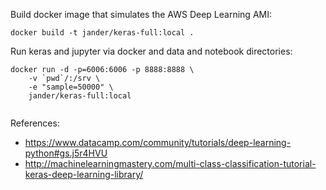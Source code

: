 Build docker image that simulates the AWS Deep Learning AMI:
```
docker build -t jander/keras-full:local .
```


Run keras and jupyter via docker and data and notebook directories:
```
docker run -d -p=6006:6006 -p 8888:8888 \
    -v `pwd`/:/srv \
    -e "sample=50000" \
    jander/keras-full:local
                
```

References:
* https://www.datacamp.com/community/tutorials/deep-learning-python#gs.j5r4HVU
* http://machinelearningmastery.com/multi-class-classification-tutorial-keras-deep-learning-library/